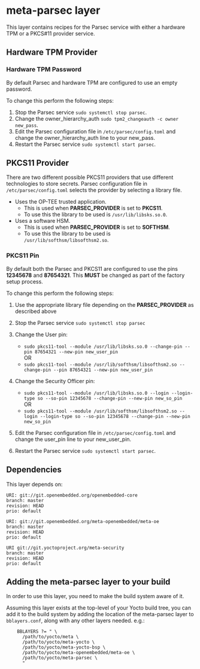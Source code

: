 # meta-parsec layer


This layer contains recipes for the Parsec service with either a hardware TPM or a PKCS#11 provider service.

## Hardware TPM Provider

### Hardware TPM Password

By default Parsec and hardware TPM are configured to use an empty password.

To change this perform the following steps:

1. Stop the Parsec service `sudo systemctl stop parsec`.
1. Change the owner_hierarchy_auth `sudo tpm2_changeauth -c owner new_pass`.
1. Edit the Parsec configuration file in `/etc/parsec/config.toml` and change the owner_hierarchy_auth line to your new_pass.
1. Restart the Parsec service `sudo systemctl start parsec`.

## PKCS11 Provider

There are two different possible PKCS11 providers that use different technologies to store secrets. Parsec configuration file in `/etc/parsec/config.toml` selects the provider by selecting a library file.

- Uses the OP-TEE trusted application.
  - This is used when **PARSEC_PROVIDER** is set to **PKCS11**.
  - To use this the library to be used is `/usr/lib/libsks.so.0`.
- Uses a software HSM.
  - This is used when **PARSEC_PROVIDER** is set to **SOFTHSM**.
  - To use this the library to be used is `/usr/lib/softhsm/libsofthsm2.so`.

### PKCS11 Pin

By default both the Parsec and PKCS11 are configured to use the pins **12345678** and **87654321**.
This **MUST** be changed as part of the factory setup process.

To change this perform the following steps:

1. Use the appropriate library file depending on the **PARSEC_PROVIDER** as described above
1. Stop the Parsec service `sudo systemctl stop parsec`
1. Change the User pin:
   - `sudo pkcs11-tool --module /usr/lib/libsks.so.0 --change-pin --pin 87654321 --new-pin new_user_pin`  
   OR  
   - `sudo pkcs11-tool --module /usr/lib/softhsm/libsofthsm2.so --change-pin --pin 87654321 --new-pin new_user_pin`

1. Change the Security Officer pin:
   - `sudo pkcs11-tool --module /usr/lib/libsks.so.0 --login --login-type so --so-pin 12345678 --change-pin --new-pin new_so_pin`  
   OR  
   - `sudo pkcs11-tool --module /usr/lib/softhsm/libsofthsm2.so --login --login-type so --so-pin 12345678 --change-pin --new-pin new_so_pin`
1. Edit the Parsec configuration file in `/etc/parsec/config.toml` and change the user_pin line to your new_user_pin.
1. Restart the Parsec service `sudo systemctl start parsec`.

## Dependencies

This layer depends on:

    URI: git://git.openembedded.org/openembedded-core
    branch: master
    revision: HEAD
    prio: default

    URI: git://git.openembedded.org/meta-openembedded/meta-oe
    branch: master
    revision: HEAD
    prio: default

    URI git://git.yoctoproject.org/meta-security
    branch: master
    revision: HEAD
    prio: default

## Adding the meta-parsec layer to your build

In order to use this layer, you need to make the build system aware of
it.

Assuming this layer exists at the top-level of your
Yocto build tree, you can add it to the build system by adding the
location of the meta-parsec layer to `bblayers.conf`, along with any
other layers needed. e.g.:

```
    BBLAYERS ?= " \
      /path/to/yocto/meta \
      /path/to/yocto/meta-yocto \
      /path/to/yocto/meta-yocto-bsp \
      /path/to/yocto/meta-openembedded/meta-oe \
      /path/to/yocto/meta-parsec \
      "
```
